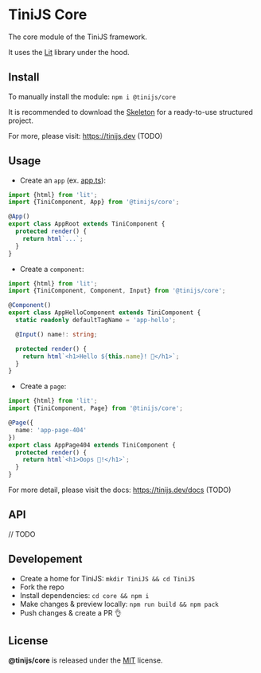 # TiniJS Core 

The core module of the TiniJS framework.

It uses the [Lit](https://lit.dev/) library under the hood.

## Install

To manually install the module: `npm i @tinijs/core`

It is recommended to download the [Skeleton](https://github.com/tinijs/skeleton) for a ready-to-use structured project.

For more, please visit: <https://tinijs.dev> (TODO)

## Usage

- Create an `app` (ex. [app.ts](https://github.com/tinijs/skeleton/blob/main/app/app.ts)):

```ts
import {html} from 'lit';
import {TiniComponent, App} from '@tinijs/core';

@App()
export class AppRoot extends TiniComponent {
  protected render() {
    return html`...`;
  }
}
```

- Create a `component`:

```ts
import {html} from 'lit';
import {TiniComponent, Component, Input} from '@tinijs/core';

@Component()
export class AppHelloComponent extends TiniComponent {
  static readonly defaultTagName = 'app-hello';

  @Input() name!: string;

  protected render() {
    return html`<h1>Hello ${this.name}! 👋</h1>`;
  }
}
```

- Create a `page`:

```ts
import {html} from 'lit';
import {TiniComponent, Page} from '@tinijs/core';

@Page({
  name: 'app-page-404'
})
export class AppPage404 extends TiniComponent {
  protected render() {
    return html`<h1>Oops 🫣!</h1>`;
  }
}
```

For more detail, please visit the docs: <https://tinijs.dev/docs> (TODO)

## API

// TODO

## Developement

- Create a home for TiniJS: `mkdir TiniJS && cd TiniJS`
- Fork the repo
- Install dependencies: `cd core && npm i`
- Make changes & preview locally: `npm run build && npm pack`
- Push changes & create a PR 👌

## License

**@tinijs/core** is released under the [MIT](https://github.com/tinijs/core/blob/master/LICENSE) license.
